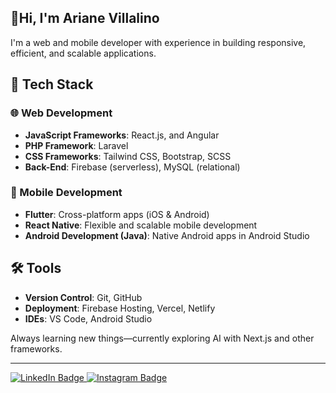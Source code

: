 ## 👋Hi, I'm Ariane Villalino
I'm a web and mobile developer with experience in building responsive, efficient, and scalable applications.

## 🚀 Tech Stack

### 🌐 Web Development
- **JavaScript Frameworks**: React.js, and Angular
- **PHP Framework**: Laravel
- **CSS Frameworks**: Tailwind CSS, Bootstrap, SCSS
- **Back-End**: Firebase (serverless), MySQL (relational)

### 📱 Mobile Development
- **Flutter**: Cross-platform apps (iOS & Android)
- **React Native**: Flexible and scalable mobile development
- **Android Development (Java)**: Native Android apps in Android Studio

## 🛠 Tools
- **Version Control**: Git, GitHub
- **Deployment**: Firebase Hosting, Vercel, Netlify
- **IDEs**: VS Code, Android Studio

Always learning new things—currently exploring AI with Next.js and other frameworks.

---

<div id="badges">
  <a href="https://www.linkedin.com/in/ariane-v/" target="_blank">
    <img src="https://img.shields.io/badge/LinkedIn-blue?style=for-the-badge&logo=linkedin&logoColor=white" alt="LinkedIn Badge"/>
  </a>
  <a href="https://www.instagram.com/its.yannnaaaaa?igsh=MXdjb2dyOWlxdGVn">
    <img src="https://img.shields.io/badge/Instagram-black?style=for-the-badge&logo=instagram&logoColor=#C13584" alt="Instagram Badge"/>
  </a>

</div>
<!---
44-av/44-av is a ✨ special ✨ repository because its `README.md` (this file) appears on your GitHub profile.
You can click the Preview link to take a look at your changes.
--->
